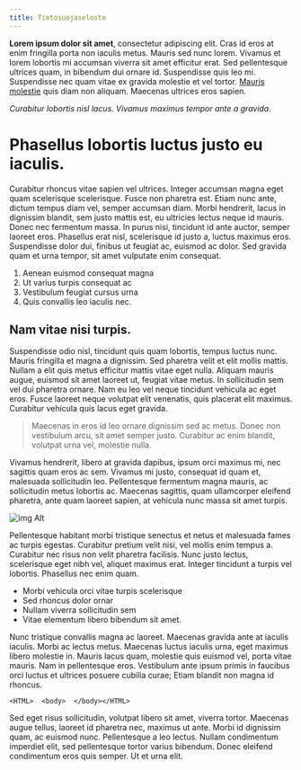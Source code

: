 ```yaml
---
title: Tietosuojaseloste
---
```

**Lorem ipsum dolor sit amet**, consectetur adipiscing elit. Cras id eros at enim fringilla porta non iaculis metus. Mauris sed nunc lorem. Vivamus et lorem lobortis mi accumsan viverra sit amet efficitur erat. Sed pellentesque ultrices quam, in bibendum dui ornare id. Suspendisse quis leo mi. Suspendisse nec quam vitae ex gravida molestie et vel tortor. [Mauris molestie](#) quis diam non aliquam. Maecenas ultrices eros sapien. 

_Curabitur lobortis nisl lacus. Vivamus maximus tempor ante a gravida._

# Phasellus lobortis luctus justo eu iaculis.

Curabitur rhoncus vitae sapien vel ultrices. Integer accumsan magna eget quam scelerisque scelerisque. Fusce non pharetra est. Etiam nunc ante, dictum tempus diam vel, semper accumsan diam. Morbi hendrerit, lacus in dignissim blandit, sem justo mattis est, eu ultricies lectus neque id mauris. Donec nec fermentum massa. In purus nisi, tincidunt id ante auctor, semper laoreet eros. Phasellus erat nisl, scelerisque id justo a, luctus maximus eros. Suspendisse dolor dui, finibus ut feugiat ac, euismod ac dolor. Sed gravida quam et urna tempor, sit amet vulputate enim consequat. 

1. Aenean euismod consequat magna
2. Ut varius turpis consequat ac
3. Vestibulum feugiat cursus urna
4. Quis convallis leo iaculis nec. 

## Nam vitae nisi turpis.

Suspendisse odio nisl, tincidunt quis quam lobortis, tempus luctus nunc. Mauris fringilla et magna a dignissim. Sed pharetra velit et elit mollis mattis. Nullam a elit quis metus efficitur mattis vitae eget nulla. Aliquam mauris augue, euismod sit amet laoreet ut, feugiat vitae metus. In sollicitudin sem vel dui pharetra ornare. Nam eu leo vel neque tincidunt vehicula ac eget eros. Fusce laoreet neque volutpat elit venenatis, quis placerat elit maximus. Curabitur vehicula quis lacus eget gravida.

> Maecenas in eros id leo ornare dignissim sed ac metus. Donec non vestibulum arcu, sit amet semper justo. Curabitur ac enim blandit, volutpat urna vel, molestie nulla. 

Vivamus hendrerit, libero at gravida dapibus, ipsum orci maximus mi, nec sagittis quam eros ac sem. Vivamus mi justo, consequat id quam et, malesuada sollicitudin leo. Pellentesque fermentum magna mauris, ac sollicitudin metus lobortis ac. Maecenas sagittis, quam ullamcorper eleifend pharetra, ante quam laoreet sapien, at vehicula nunc massa sit amet turpis. 

![img Alt](/_next/static/images/stage.jpg "img Title")

Pellentesque habitant morbi tristique senectus et netus et malesuada fames ac turpis egestas. Curabitur pretium velit nisi, vel mollis enim tempus a. Curabitur nec risus non velit pharetra facilisis. Nunc justo lectus, scelerisque eget nibh vel, aliquet maximus erat. Integer tincidunt a turpis vel lobortis. Phasellus nec enim quam. 

* Morbi vehicula orci vitae turpis scelerisque
* Sed rhoncus dolor ornar 
* Nullam viverra sollicitudin sem
* Vitae elementum libero bibendum sit amet.

Nunc tristique convallis magna ac laoreet. Maecenas gravida ante at iaculis iaculis. Morbi ac lectus metus. Maecenas luctus iaculis urna, eget maximus libero molestie in. Mauris lacus quam, molestie quis euismod vel, porta vitae mauris. Nam in pellentesque eros. Vestibulum ante ipsum primis in faucibus orci luctus et ultrices posuere cubilia curae; Etiam blandit non magna id rhoncus. 

```
<HTML>  <body>  </body></HTML>
```

Sed eget risus sollicitudin, volutpat libero sit amet, viverra tortor. Maecenas augue tellus, laoreet id pharetra nec, maximus ut ante. Morbi id dignissim quam, ac euismod nunc. Pellentesque a leo lectus. Nullam condimentum imperdiet elit, sed pellentesque tortor varius bibendum. Donec eleifend condimentum eros quis semper. Ut et urna elit.

